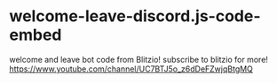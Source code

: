 # welcome-leave-discord.js-code-embed
welcome and leave bot code from Blitzio! subscribe to blitzio for more! https://www.youtube.com/channel/UC7BTJ5o_z6dDeFZwjqBtgMQ

